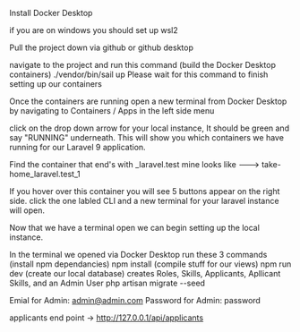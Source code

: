 Install Docker Desktop

if you are on windows you should set up wsl2

Pull the project down via github or github desktop

navigate to the project and run this command 
	(build the Docker Desktop containers)
	./vendor/bin/sail up
Please wait for this command to finish setting up our containers

Once the containers are running open a new terminal from Docker Desktop by navigating to Containers / Apps in the left side menu

click on the drop down arrow for your local instance, It should be green and say "RUNNING" underneath.
This will show you which containers we have running for our Laravel 9 application.

Find the container that end's with _laravel.test 
mine looks like ---> take-home_laravel.test_1

If you hover over this container you will see 5 buttons appear on the right side. 
click the one labled CLI and a new terminal for your laravel instance will open.

Now that we have a terminal open we can begin setting up the local instance.

In the terminal we opened via Docker Desktop run these 3 commands
	(install npm dependancies)
	npm install
	(compile stuff for our views)
	npm run dev
	(create our local database) creates Roles, Skills, Applicants, Apllicant Skills, and an Admin User
	php artisan migrate --seed

Emial for Admin: admin@admin.com 
Password for Admin: password

applicants end point -> http://127.0.0.1/api/applicants
